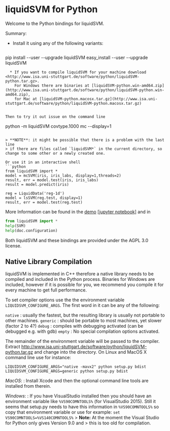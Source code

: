 # liquidSVM for Python

Welcome to the Python bindings for liquidSVM.

Summary:

  * Install it using any of the following variants:
    ```
pip install --user --upgrade liquidSVM
easy_install --user --upgrade liquidSVM
```
  * If you want to compile liquidSVM for your machine download <http://www.isa.uni-stuttgart.de/software/python/liquidSVM-python.tar.gz>.
    For Windows there are binaries at [liquidSVM-python.win-amd64.zip](http://www.isa.uni-stuttgart.de/software/python/liquidSVM-python.win-amd64.zip),
    for Mac at [liquidSVM-python.macosx.tar.gz](http://www.isa.uni-stuttgart.de/software/python/liquidSVM-python.macosx.tar.gz)


Then to try it out issue on the command line
```
python -m liquidSVM covtype.1000 mc --display=1
```

> **NOTE**: it might be possible that there is a problem with the last line
> if there are files called `liquidSVM*` in the current directory, so change to some other or a newly created one.

Or use it in an interactive shell
```python
from liquidSVM import *
model = mcSVM(iris, iris_labs, display=1,threads=2)
result, err = model.test(iris, iris_labs)
result = model.predict(iris)

reg = LiquidData('reg-1d')
model = lsSVM(reg.test, display=1)
result, err = model.test(reg.test)
```

More Information can be found in the [demo](http://www.isa.uni-stuttgart.de/software/python/demo.html) [[jupyter notebook]](http://www.isa.uni-stuttgart.de/software/python/demo.ipynb)
and in
```python
from liquidSVM import *
help(SVM)
help(doc.configuration)
```

Both liquidSVM and these bindings are provided under the AGPL 3.0 license.

## Native Library Compilation

liquidSVM is implemented in C++ therefore a native library
needs to be compiled and included in the Python process.
Binaries for Windows are included, however if it is
possible for you, we recommend you compile it for every machine
to get full performance.

To set compiler options use the the environment variable `LIQUIDSVM_CONFIGURE_ARGS`.
The first word in it can be any of the following:

`native`
:	usually the fastest, but the resulting library is usually not portable to other machines. 
`generic`
:	should be portable to most machines, yet slower (factor 2 to 4?) 
`debug`
:	compiles with debugging activated (can be debugged e.g. with gdb) 
`empty`
:	No special compilation options activated.

The remainder of the environment variable will be passed to the compiler.
Extract <http://www.isa.uni-stuttgart.de/software/python/liquidSVM-python.tar.gz>
and change into the directory.
On Linux and MacOS X command line use for instance:
```
LIQUIDSVM_CONFIGURE_ARGS="native -mavx2" python setup.py bdist
LIQUIDSVM_CONFIGURE_ARGS=generic python setup.py bdist
```

*MacOS*:
  : Install Xcode and then the optional command line tools are installed from therein.
    
*Windows*:
  : If you have VisualStudio installed then you should have an environment variable like
	`%VS90COMNTOOLS%` (for VisualStudio 2015). Still it seems that setup.py needs to have
	this information in `%VS90COMNTOOLS%` so copy that environment variable or use for example:
	```
	set VS90COMNTOOLS=%VS140COMNTOOLS%
	```
	> **Note:** At the moment the Visual Studio for Python only gives Version 9.0 and
	> this is too old for compilation.

